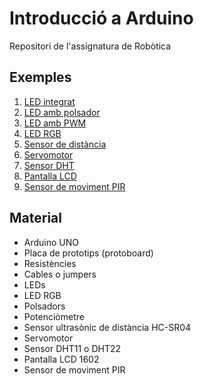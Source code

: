 # Introducció a Arduino
Repositori de l'assignatura de Robòtica

## Exemples

1. [LED integrat](/01_LED_integrat)
2. [LED amb polsador](/02_LED_amb_polsador)
3. [LED amb PWM](/03_LED_amb_PWM)
4. [LED RGB](09_LED_RGB)
5. [Sensor de distància](/04_Sensor_distancia)
6. [Servomotor](/05_Servomotor)
7. [Sensor DHT](/06_Sensor_DHT)
8. [Pantalla LCD](/07_Pantalla_LCD)
9. [Sensor de moviment PIR](08_Sensor_moviment_PIR)

## Material
* Arduino UNO
* Placa de prototips (protoboard)
* Resistències
* Cables o jumpers
* LEDs
* LED RGB
* Polsadors
* Potenciòmetre
* Sensor ultrasònic de distància HC-SR04
* Servomotor
* Sensor DHT11 o DHT22
* Pantalla LCD 1602
* Sensor de moviment PIR
